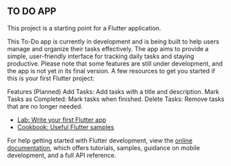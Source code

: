 ## TO DO APP

This project is a starting point for a Flutter application.

This To-Do app is currently in development and is being built to help users manage and organize their tasks effectively.
The app aims to provide a simple, user-friendly interface for tracking daily tasks and staying productive.
Please note that some features are still under development, and the app is not yet in its final version.
A few resources to get you started if this is your first Flutter project:

Features (Planned)
Add Tasks: Add tasks with a title and description.
Mark Tasks as Completed: Mark tasks when finished.
Delete Tasks: Remove tasks that are no longer needed.

- [Lab: Write your first Flutter app](https://docs.flutter.dev/get-started/codelab)
- [Cookbook: Useful Flutter samples](https://docs.flutter.dev/cookbook)

For help getting started with Flutter development, view the
[online documentation](https://docs.flutter.dev/), which offers tutorials,
samples, guidance on mobile development, and a full API reference.
